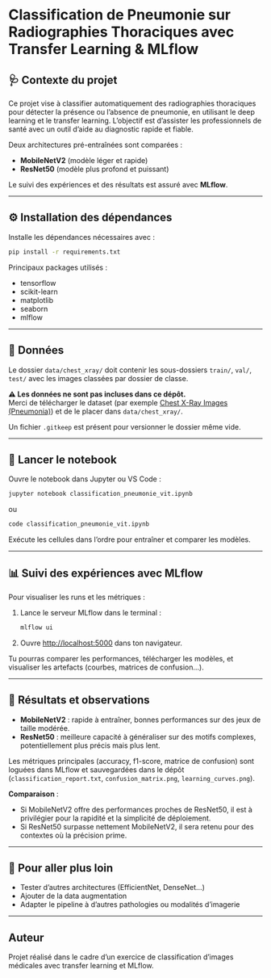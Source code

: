 # Classification de Pneumonie sur Radiographies Thoraciques avec Transfer Learning & MLflow

## 🩺 Contexte du projet

Ce projet vise à classifier automatiquement des radiographies thoraciques pour détecter la présence ou l’absence de pneumonie, en utilisant le deep learning et le transfer learning. L’objectif est d’assister les professionnels de santé avec un outil d’aide au diagnostic rapide et fiable.

Deux architectures pré-entraînées sont comparées :
- **MobileNetV2** (modèle léger et rapide)
- **ResNet50** (modèle plus profond et puissant)

Le suivi des expériences et des résultats est assuré avec **MLflow**.

---

## ⚙️ Installation des dépendances

Installe les dépendances nécessaires avec :

```sh
pip install -r requirements.txt
```

Principaux packages utilisés :
- tensorflow
- scikit-learn
- matplotlib
- seaborn
- mlflow

---

## 📂 Données

Le dossier `data/chest_xray/` doit contenir les sous-dossiers `train/`, `val/`, `test/` avec les images classées par dossier de classe.

**⚠️ Les données ne sont pas incluses dans ce dépôt.**  
Merci de télécharger le dataset (par exemple [Chest X-Ray Images (Pneumonia)](https://www.kaggle.com/datasets/paultimothymooney/chest-xray-pneumonia)) et de le placer dans `data/chest_xray/`.

Un fichier `.gitkeep` est présent pour versionner le dossier même vide.

---

## 🚀 Lancer le notebook

Ouvre le notebook dans Jupyter ou VS Code :

```sh
jupyter notebook classification_pneumonie_vit.ipynb
```
ou
```sh
code classification_pneumonie_vit.ipynb
```

Exécute les cellules dans l’ordre pour entraîner et comparer les modèles.

---

## 📊 Suivi des expériences avec MLflow

Pour visualiser les runs et les métriques :

1. Lance le serveur MLflow dans le terminal :
   ```sh
   mlflow ui
   ```
2. Ouvre [http://localhost:5000](http://localhost:5000) dans ton navigateur.

Tu pourras comparer les performances, télécharger les modèles, et visualiser les artefacts (courbes, matrices de confusion…).

---

## 📝 Résultats et observations

- **MobileNetV2** : rapide à entraîner, bonnes performances sur des jeux de taille modérée.
- **ResNet50** : meilleure capacité à généraliser sur des motifs complexes, potentiellement plus précis mais plus lent.

Les métriques principales (accuracy, f1-score, matrice de confusion) sont loguées dans MLflow et sauvegardées dans le dépôt (`classification_report.txt`, `confusion_matrix.png`, `learning_curves.png`).

**Comparaison** :
- Si MobileNetV2 offre des performances proches de ResNet50, il est à privilégier pour la rapidité et la simplicité de déploiement.
- Si ResNet50 surpasse nettement MobileNetV2, il sera retenu pour des contextes où la précision prime.

---

## 📌 Pour aller plus loin

- Tester d’autres architectures (EfficientNet, DenseNet…)
- Ajouter de la data augmentation
- Adapter le pipeline à d’autres pathologies ou modalités d’imagerie

---

## Auteur

Projet réalisé dans le cadre d’un exercice de classification d’images médicales avec transfer learning et MLflow.